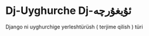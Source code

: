 # Dj-Uyghurche <span>Dj-ئۇيغۇرچە</span>
Django ni uyghurchige yerleshtürüsh ( terjime qilish ) türi
